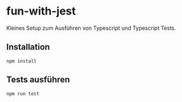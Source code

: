 # fun-with-jest

Kleines Setup zum Ausführen von Typescript und Typescript Tests.

## Installation

```
npm install
```

## Tests ausführen

```
npm run test
```
